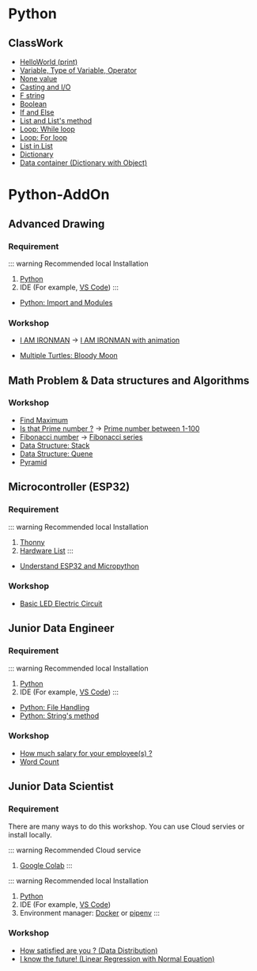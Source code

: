 # Python

## ClassWork
- [HelloWorld (print)]()
- [Variable, Type of Variable, Operator]()
- [None value]()
- [Casting and I/O]()
- [F string]()
- [Boolean]()
- [If and Else]()
- [List and List's method]()
- [Loop: While loop]()
- [Loop: For loop]()
- [List in List](./classwork/ListInList.md)
- [Dictionary]()
- [Data container (Dictionary with Object)]()

# Python-AddOn

## Advanced Drawing

### Requirement

::: warning Recommended local Installation
1. [Python](https://www.python.org/)
2. IDE (For example, [VS Code](https://code.visualstudio.com/))
:::

- [Python: Import and Modules](./addon-lesson/AdvancedDrawing/import.md)

### Workshop

- [I AM IRONMAN](./addon-lesson/AdvancedDrawing/IAmIronman-1.md) -> [I AM IRONMAN with animation](./addon-lesson/AdvancedDrawing/IAmIronman-2.md)

- [Multiple Turtles: Bloody Moon](./addon-lesson/AdvancedDrawing/BloodyMoon.md)

## Math Problem & Data structures and Algorithms

### Workshop
- [Find Maximum]()
- [Is that Prime number ?]() -> [Prime number between 1-100]()
- [Fibonacci number]() -> [Fibonacci series]()
- [Data Structure: Stack]()
- [Data Structure: Quene]()
- [Pyramid]()

## Microcontroller (ESP32)
### Requirement

::: warning Recommended local Installation
1. [Thonny](https://thonny.org/)
2. [Hardware List]()
:::

- [Understand ESP32 and Micropython]()

### Workshop
- [Basic LED Electric Circuit]()


## Junior Data Engineer

### Requirement

::: warning Recommended local Installation
1. [Python](https://www.python.org/)
2. IDE (For example, [VS Code](https://code.visualstudio.com/))
:::

- [Python: File Handling]()
- [Python: String's method]()

### Workshop
- [How much salary for your employee(s) ?]()
- [Word Count]()


## Junior Data Scientist

### Requirement
There are many ways to do this workshop. You can use Cloud servies or install locally.

::: warning Recommended Cloud service
1. [Google Colab](https://colab.research.google.com/)
:::

::: warning Recommended local Installation
1. [Python](https://www.python.org/)
2. IDE (For example, [VS Code](https://code.visualstudio.com/))
3. Environment manager: [Docker]() or [pipenv]()
:::

### Workshop
- [How satisfied are you ? (Data Distribution)]()
- [I know the future! (Linear Regression with Normal Equation)]()
